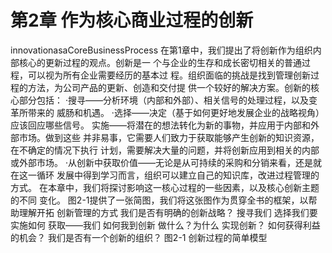 # 第2章 作为核心商业过程的创新

innovationasaCoreBusinessProcess
在第1章中，我们提出了将创新作为组织内部核心的更新过程的观点。创新是一
个与企业的生存和成长密切相关的普通过程，可以视为所有企业需要经历的基本过
程。组织面临的挑战是找到管理创新过程的方法，为公司产品的更新、创造和交付提
供一个较好的解决方案。创新的核心部分包括：
·搜寻——分析环境（内部和外部）、相关信号的处理过程，以及变革所带来的
威肠和机遇。
·选择——决定（基于如何更好地发展企业的战略视角）应该回应哪些信号。
实施——将潜在的想法转化为新的事物，并应用于内部和外部市场。做到这些
并非易事，它需要人们致力于获取能够产生创新的知识资源，在不确定的情况下执行
计划，需要解决大量的问题，并将创新应用到相关的内部或外部市场。
·从创新中获取价值——无论是从可持续的采购和分销来看，还是就在这一循环
发展中得到学习而言，组织可以建立自己的知识库，改进过程管理的方式。
在本章中，我们将探讨影响这一核心过程的一些因素，以及核心创新主题的不同
变化。
图2-1提供了一张简图，我们将这张图作为贯穿全书的框架，以帮助理解开拓
创新管理的方式
我们是否有明确的创新战略？
搜寻我们
选择我们要
实施如何
获取——我们
如何我到创新
做什么？为什么
实现创新？
如何获得利益
的机会？
我们是否有一个创新的组织？
图2-1
创新过程的简单模型
